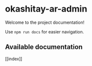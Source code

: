 # okashitay-ar-admin

Welcome to the project documentation!

Use `npm run docs` for easier navigation.

## Available documentation

[[index]]

